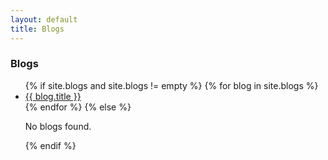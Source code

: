 ```yaml
---
layout: default
title: Blogs
---
```

<h3 class="fw-bold"> Blogs </h3>
<ul class="blog-list">
    {% if site.blogs and site.blogs != empty %}
        {% for blog in site.blogs %}
            <li>
            <a href="{{ blog.url }}">
                {{ blog.title }}
            </a>
            <br>
            </li>
        {% endfor %}
    {% else %}
        <p class="fwt-bold text-danger">No blogs found.</p>
    {% endif %}
</ul>
